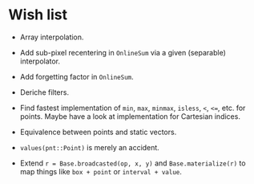 # Wish list

- Array interpolation.

- Add sub-pixel recentering in `OnlineSum` via a given (separable) interpolator.

- Add forgetting factor in `OnlineSum`.

- Deriche filters.

- Find fastest implementation of `min`, `max`, `minmax`, `isless`, `<`, `<=`, etc. for
  points. Maybe have a look at implementation for Cartesian indices.

- Equivalence between points and static vectors.

- `values(pnt::Point)` is merely an accident.

- Extend `r = Base.broadcasted(op, x, y)` and `Base.materialize(r)` to map things like
  `box + point` or `interval + value`.
